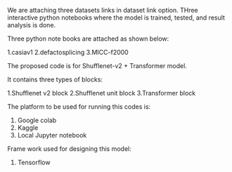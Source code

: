 We are attaching three datasets links in dataset link option. THree interactive python notebooks where the model is trained, tested, and result analysis is done.

Three python note books are attached as shown below:

1.casiav1
2.defactosplicing
3.MICC-f2000

The proposed code is for Shufflenet-v2 + Transformer model.

It contains three types of blocks:

1.Shufflenet v2 block
2.Shufflenet unit block
3.Transformer block

The platform to be used for running this codes is:
1. Google colab
2. Kaggle
3. Local Jupyter notebook

Frame work used for designing this model:
1. Tensorflow
